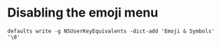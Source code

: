 # Disabling the emoji menu

```
defaults write -g NSUserKeyEquivalents -dict-add 'Emoji & Symbols' '\0'
```
